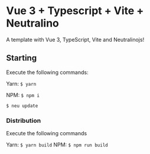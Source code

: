 # **Vue 3 + Typescript + Vite + Neutralino**
A template with Vue 3, TypeScript, Vite and Neutralinojs!


## **Starting**
Execute the following commands:

Yarn: ```$ yarn```

NPM: ```$ npm i```

```$ neu update```

### **Distribution**
Execute the following commands

Yarn: ```$ yarn build```
NPM: ```$ npm run build```